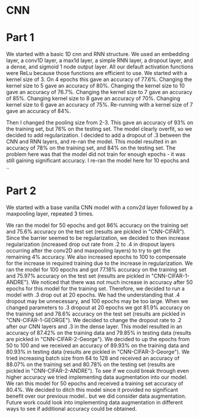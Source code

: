 # CNN

# Part 1

We started with a basic 1D cnn and RNN structure. We used an embedding layer, a conv1D layer, a max1d layer, a simple RNN layer, a dropout layer, and a dense, and sigmoid 1 node output layer. All our default activation functions were ReLu because those functions are efficient to use. We started with a kernel size of 3. On 4 epochs this gave an accuracy of 77.6%. Changing the kernel size to 5 gave an accuracy of 80%.  Changing the kernel size to 10 gave an accuracy of 76.7%. Changing the kernel size to 7 gave an accuracy of 85%. Changing kernel size to 8 gave an accuracy of 70%. Changing kernel size to 6 gave an accuracy of 75%. Re-running with a kernel size of 7 gave an accuracy of 84%.

Then I changed the pooling size from 2-3. This gave an accuracy of 93% on the training set, but 76% on the testing set. The model clearly overfit, so we decided to add regularization. I decided to add a dropout of .3 between the CNN and RNN layers, and re-ran the model. This model resulted in an accuracy of 78% on the training set, and 84% on the testing set. The problem here was that the model did not train for enough epochs - it was still gaining significant accuracy. I re-ran the model here for 10 epochs and .. 

# Part 2

We started with a base vanilla CNN model with a conv2d layer followed by a maxpooling layer, repeated 3 times.

We ran the model for 50 epochs and got 86% accuracy on the training set and 75.6% accuracy on the test set (results are pickled in "CNN-CIFAR"). Since the barrier seemed to be regularization, we decided to then increase regularization (increased drop out rate from .2 to .4 in dropout layers occurring after the conv2D and maxpooling layers) to try to get the remaining 4% accuracy. We also increased epochs to 100 to compensate for the increase in required training due to the increase in regularization. We ran the model for 100 epochs and got 77.18% accuracy on the training set and 75.97% accuracy on the test set (results are pickled in "CNN-CIFAR-1-ANDRE"). We noticed that there was not much increase in accuracy after 50 epochs for this model for the training set. Therefore, we decided to run a model with .3 drop out at 20 epochs. We had the understanding that .4 dropout may be unnecessary, and 100 epochs may be too large. When we changed parameters to .3 dropout at 20 epochs we got 81.9% accuracy on the training set and 78.6% accuracy on the test set (results are pickled in "CNN-CIFAR-1-GEORGE"). We decided to change the dropout rate to .2 after our CNN layers and .3 in the dense layer. This model resulted in an accuracy of 87.42% on the training data and 79.85% in testing data (results are pickled in "CNN-CIFAR-2-George"). We decided to up the epochs from 50 to 100 and we received an accuracy of 89.93% on the training data and 80.93% in testing data (results are pickled in "CNN-CIFAR-3-George"). We tried increasing batch size from 64 to 128 and received an accuracy of 88.07% on the training set and 80.78% on the testing set (results are pickled in "CNN-CIFAR-2-ANDRE"). To see if we could break through even higher accuracy we tried implementing data augmentation into our model. We ran this model for 50 epochs and received a training set accuracy of 80.4%. We decided to ditch this model since it provided no significant benefit over our previous model.. but we did consider data augmentation. Future work could look into implementing data augmentation in different ways to see if additional accuracy could be obtained.

